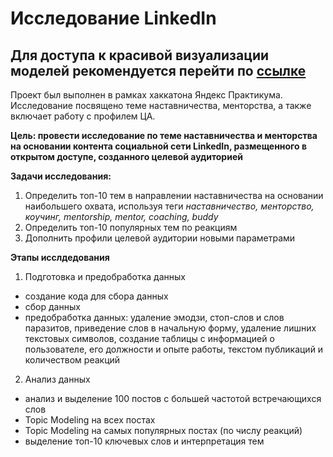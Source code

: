 # Исследование LinkedIn

## Для доступа к красивой визуализации моделей рекомендуется перейти по [ссылке](https://nbviewer.org/github/anshilina/hackathon_yandex/blob/main/topic_modelling_linkedin_mentors.ipynb)

Проект был выполнен в рамках хаккатона Яндекс Практикума. Исследование посвящено теме наставничества, менторства, а также включает работу с профилем ЦА. 

**Цель: провести исследование по теме наставничества и менторства на основании контента социальной сети LinkedIn, размещенного в открытом доступе, созданного целевой аудиторией**

**Задачи исследования:**

1. Определить топ-10 тем в направлении наставничества на основании наибольшего охвата, используя теги *наставничество, менторство, коучинг, mentorship, mentor, coaching, buddy*
2. Определить топ-10 популярных тем по реакциям
3. Дополнить профили целевой аудитории новыми параметрами

**Этапы исслдедования**

1. Подготовка и предобработка данных
- создание кода для сбора данных
- сбор данных
- предобработка данных: удаление эмодзи, стоп-слов и слов паразитов, приведение слов в начальную форму, удаление лишних текстовых символов, создание таблицы с информацией о пользователе, его должности и опыте работы, текстом публикаций и количеством реакций
2. Анализ данных
- анализ и выделение 100 постов с большей частотой встречающихся слов
- Topic Modeling на всех постах
- Topic Modeling на самых популярных постах (по числу реакций)
- выделение топ-10 ключевых слов и интерпретация тем
